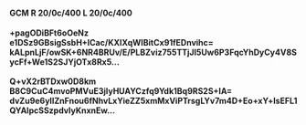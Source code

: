 #### GCM R 20/0c/400 L 20/0c/400
**+pagODiBFt6oOeNz**<br/>**e1DSz9GBsigSsbH+ICac/KXIXqWIBitCx91fEDnvihc=**<br/>**kALpnLjF/owSK+6NR4BRUv/E/PLBZviz755TTjJl5Uw6P3FqcYhDyCy4V8SycFf+We1S2SJYjOTx8Rx5...**<br/><br/>
**Q+vX2rBTDxw0D8km**<br/>**B8C9CuC4mvoPMVuE3jIyHUAYCzfq9Ydk1Bq9RS2S+IA=**<br/>**dvZu9e6yIIZnFnou6fNhvLxYieZZ5xmMxViPTrsgLYv7m4D+Eo+xY+lsEFL1QYAlpcSSzpdvlyKnxnEw...**